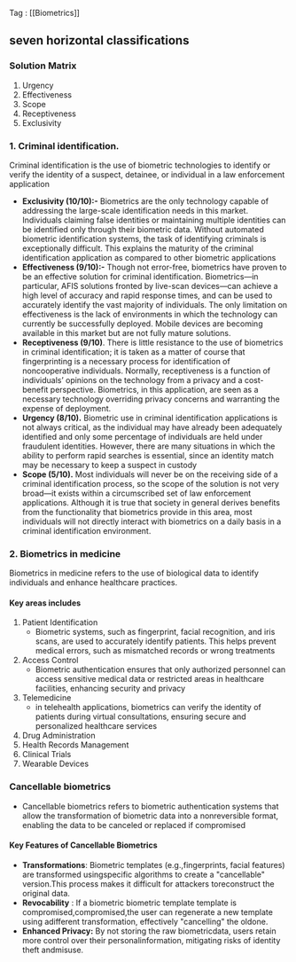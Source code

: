
Tag : [[Biometrics]]

## seven horizontal classifications


### Solution Matrix 

1. Urgency 
2. Effectiveness
3. Scope 
4. Receptiveness 
5. Exclusivity 

### 1. Criminal identification.

Criminal identification is the use of biometric technologies to identify or verify the identity of a suspect, detainee, or individual in a law enforcement application

- **Exclusivity (10/10):-** Biometrics are the only technology capable of addressing the large-scale identification needs in this market. Individuals claiming false identities or maintaining multiple identities can be identified only through their biometric data. Without automated biometric identification systems, the task of identifying criminals is exceptionally difficult. This explains the maturity of the criminal identification application as compared to other biometric applications
- **Effectiveness (9/10):-** Though not error-free, biometrics have proven to be an effective solution for criminal identification. Biometrics—in particular, AFIS solutions fronted by live-scan devices—can achieve a high level of accuracy and rapid response times, and can be used to accurately identify the vast majority of individuals. The only limitation on effectiveness is the lack of environments in which the technology can currently be successfully deployed. Mobile devices are becoming available in this market but are not fully mature solutions.
- **Receptiveness (9/10)**. There is little resistance to the use of biometrics in criminal identification; it is taken as a matter of course that fingerprinting is a necessary process for identification of noncooperative individuals. Normally, receptiveness is a function of individuals’ opinions on the technology from a privacy and a cost-benefit perspective. Biometrics, in this application, are seen as a necessary technology overriding privacy concerns and warranting the expense of deployment. 
- **Urgency (8/10).** Biometric use in criminal identification applications is not always critical, as the individual may have already been adequately identified and only some percentage of individuals are held under fraudulent identities. However, there are many situations in which the ability to perform rapid searches is essential, since an identity match may be necessary to keep a suspect in custody
- **Scope (5/10).** Most individuals will never be on the receiving side of a criminal identification process, so the scope of the solution is not very broad—it exists within a circumscribed set of law enforcement applications. Although it is true that society in general derives benefits from the functionality that biometrics provide in this area, most individuals will not directly interact with biometrics on a daily basis in a criminal identification environment.

### 2. Biometrics in medicine
Biometrics in medicine refers to the use of biological data to identify individuals and enhance healthcare practices.


#### Key areas includes
1. Patient Identification
	- Biometric systems, such as fingerprint, facial recognition, and iris scans, are used to accurately identify patients. This helps prevent medical errors, such as mismatched records or wrong treatments
2. Access Control
	- Biometric authentication ensures that only authorized personnel can access sensitive medical data or restricted areas in healthcare facilities, enhancing security and privacy
3. Telemedicine
	- in telehealth applications, biometrics can verify the identity of patients during virtual consultations, ensuring secure and personalized healthcare services 
4. Drug Administration
5. Health Records Management
6. Clinical Trials
7. Wearable Devices


### Cancellable biometrics

- Cancellable biometrics refers to biometric authentication systems that allow the transformation of biometric data into a nonreversible format, enabling the data to be canceled or replaced if compromised

#### Key Features of Cancellable Biometrics
- **Transformations**: Biometric templates (e.g.,fingerprints, facial features) are transformed usingspecific algorithms to create a "cancellable" version.This process makes it difficult for attackers toreconstruct the original data. 
- **Revocability** : If a biometric biometric template template is compromised,compromised,the user can regenerate a new template using adifferent transformation, effectively "cancelling" the oldone. 
- **Enhanced Privacy:** By not storing the raw biometricdata, users retain more control over their personalinformation, mitigating risks of identity theft andmisuse.

